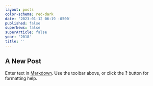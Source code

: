 ```yaml
---
layout: posts
color-schema: red-dark
date: '2023-01-12 06:19 -0500'
published: false
superNews: false
superArticle: false
year: '2018'
title: ''
---
```

## A New Post

Enter text in [Markdown](http://daringfireball.net/projects/markdown/). Use the toolbar above, or click the **?** button for formatting help.
